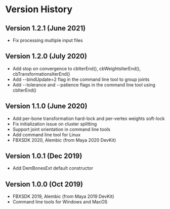 # Version History

## Version 1.2.1 (June 2021)
- Fix processing multiple input files

## Version 1.2.0 (July 2020)
- Add stop on convergence to cbIterEnd(), cbWeightsIterEnd(), cbTransformationsIterEnd()
- Add --bindUpdate=2 flag in the command line tool to group joints
- Add --tolerance and --patience flags in the command line tool using cbIterEnd()

## Version 1.1.0 (June 2020)
- Add per-bone transformation hard-lock and per-vertex weights soft-lock
- Fix initialization issue on cluster splitting 
- Support joint orientation in command line tools
- Add command line tool for Linux
- FBXSDK 2020, Alembic (from Maya 2020 DevKit)

## Version 1.0.1 (Dec 2019)
- Add DemBonesExt default constructor

## Version 1.0.0 (Oct 2019)
- FBXSDK 2019, Alembic (from Maya 2019 DevKit)
- Command line tools for Windows and MacOS
